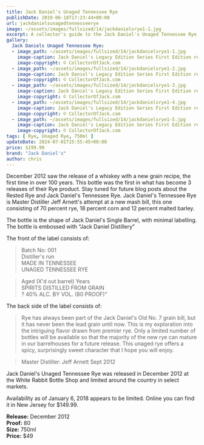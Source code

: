 ```yaml
---
title: Jack Daniel's Unaged Tennessee Rye
publishDate: 2019-06-18T17:23:44+00:00
url: jackdanielsunagedtennesseerye
image: ~/assets/images/fullsized/14/jackdanielsrye1-1.jpg
excerpt: A collector's guide to the Jack Daniel's Unaged Tennessee Rye, the first foray into Rye for Jack Daniels
gallery:
  Jack Daniels Unaged Tennessee Rye:
  - image_path: ~/assets/images/fullsized/14/jackdanielsrye1-1.jpg
    image-caption: Jack Daniel's Legacy Edition Series First Edition release, the green label
    image-copyright: © CollectorOfJack.com
  - image_path: ~/assets/images/fullsized/14/jackdanielsrye1-2.jpg
    image-caption: Jack Daniel's Legacy Edition Series First Edition release, the green label
    image-copyright: © CollectorOfJack.com
  - image_path: ~/assets/images/fullsized/14/jackdanielsrye1-3.jpg
    image-caption: Jack Daniel's Legacy Edition Series First Edition release, the green label
    image-copyright: © CollectorOfJack.com
  - image_path: ~/assets/images/fullsized/14/jackdanielsrye1-4.jpg
    image-caption: Jack Daniel's Legacy Edition Series First Edition release, the green label
    image-copyright: © CollectorOfJack.com
  - image_path: ~/assets/images/fullsized/14/jackdanielsrye1-5.jpg
    image-caption: Jack Daniel's Legacy Edition Series First Edition release, the green label
    image-copyright: © CollectorOfJack.com
tags: [ Rye, Unaged Rye, 750ml ]
updateDate: 2024-07-01T15:55:45+00:00
price: $199.99
brand: "Jack Daniel's"
author: chris
---
```

December 2012 saw the release of a whiskey with a new grain recipe, the first time in over 100 years. This bottle was the first in what has become 3 releases of their Rye product. Stay tuned for future blog posts about the Rested Rye and Jack Daniel's Tennessee Rye. Jack Daniel's Tennessee Rye is Master Distiller Jeff Arnett's attempt at a new mash bill, this one consisting of 70 percent rye, 18 percent corn and 12 percent malted barley.   
  
The bottle is the shape of Jack Daniel's Single Barrel, with minimal labelling. The bottle is embossed with “Jack Daniel Distillery” 

The front of the label consists of:  

> Batch No: 001   
> Distiller's run   
> MADE IN TENNESSEE   
> UNAGED TENNESSEE RYE  

> Aged (X'd out barrel) Years    
> SPIRITS DISTILLED FROM GRAIN  
? 40% ALC. BY VOL. (80 PROOF)”  

  
The back side of the label consists of:  
> Rye has always been part of the Jack Daniel's Old No. 7 grain bill, but it has never been the lead grain until now. This is my exploration into the intriguing flavor drawn from premier rye. Only a limited number of bottles will be available so that the majority of the new rye can mature in our barrelhouses for a future release. This unaged rye offers a spicy, surprisingly sweet character that I hope you will enjoy.   
   
> Master Distiller: Jeff Arnett Sept 2012
  
Jack Daniel's Unaged Tennessee Rye was released in December 2012 at the White Rabbit Bottle Shop and limited around the country in select markets.   

  
Availability as of January 6, 2018 appears to be limited. Online you can find it in New Jersey for $149.99.   

**Release:** December 2012  
**Proof:** 80  
**Size:** 750ml  
**Price:** $49  





